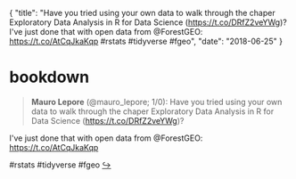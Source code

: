 {
  "title": "Have you tried using your own data to walk through the chaper Exploratory Data Analysis in R for Data Science (https://t.co/DRfZ2veYWg)? I've just done that with open data from @ForestGEO: https://t.co/AtCqJkaKqp #rstats #tidyverse #fgeo",
  "date": "2018-06-25"
}

# bookdown

> **Mauro Lepore** (@mauro_lepore; 1/0): Have you tried using your own data to walk through the chaper Exploratory Data Analysis in R for Data Science (https://t.co/DRfZ2veYWg)?
>
I've just done that with open data from @ForestGEO: https://t.co/AtCqJkaKqp
>
#rstats #tidyverse #fgeo  [&#8618;](https://twitter.com/xieyihui/status/1010934493497225216)

<!-- -->



